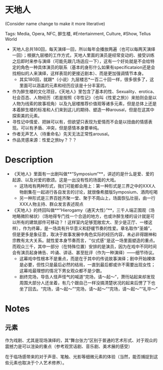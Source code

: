 # 天地人

(Consider name change to make it more literative)

Tags: Media, Opera, NFC, 醉生楼, #Entertainment, Culture, #Show, Tellus World

* 天地人总共180回，每天演绎一回，所以每年会播放两遍（也可以每两天演绎一回）；根据九层楼的工作方式，天地人里面的演员是经常变动的、接受训练之后即时来参与演绎（可能先跟几场适应一下），这有一个好处就是不会给特定的角色一种具体演员的联系（基本的身形什么如果有specificataion还是会找相似的人来演绎，这样表现的更接近剧本）、而是更加强调情节本身。
    * 其实180回，就跟*（小说）九层楼志*一百二十回一样，很多很多了，这里面可以涵盖的元素和经历应该是十分丰富的。
* 作为醉生楼的文化项目，《天地人》里包含了基本的性、Sexuality、erotica、社会百态、人物经历（若是按照《寻性记》（也叫《性爱之旅》）来拍则会是以人物为线索的故事视角）以及九层楼推荐价值观等诸多元素，但是总体上还是本着醉生楼的标准和人们来到这儿的期待、塑造一种arousal，但是在这其中探索美的元素。
* 寻性记中情爱、把妹可以有，但欲望只表现为爱情而不会是以扭曲的情感表现。可以有矛盾、冲突，但是感情本身要单纯。
* 作者无声艺人（待重命名）先天无法正常性arousal。
* 作品灵感来源：性爱之旅by？？？

# Description

* 《天地人》里面有一出剧叫做**“Symposium”**，讲述的是什么是爱、爱的起源、以及对爱的歌颂。这是一出没有性的场面的大戏。
    * 这场戏有两种形式，我们可能都会用上：第一种形式是三界之中的XXX人物剧集在一起进行各自发言的讨论，就很像希腊版Symposium、酒肉吃喝
    * 另一种形式是三界百姓齐聚一堂、聚于不周山上，场面恢弘壮丽，由一行XXX人物主持、群众发言表述观点
* 《天地人》的终回叫做**“Hierogamy（通天大性）”**，三千人端正围观（场地略微阶梯状）（场地得专门找一个合适的地方，也或许醉生楼的设计就是可以所有的建筑部件可移动？！这样室内足够宽敞宏大、至少是正厅、一楼这样），作为终幕，是一场具有升华意义和舒缓节奏的性爱。章名取作“圣婚”，但是更多是象征意，取决于故事发展中角色实际的经历内容，未必非得跟神和宗教有太大关系。就性爱本身节奏而言，''仪式感''是这一场里面塑造的重点。而观众三千，其中一部分（在特殊位置）安排的是演员，因为在戏中不同时间会有演员起身祷告、吟诵、讲话、甚至批评（作为一种演绎）——细节待议。
    * 这幕戏中性根本不是重点，而是在于其中的传说故事演绎；剧中开始裸体是必要，但性只是最后必然的结局，一直到最后都或许不需要出现女性；这幕戏最理想的情况下男女观众都不是少数。
    * 剧终完场，导告人怪声怪气的喊道“完场，请～起～”，萧衎站起来却发现周围大部分人还坐着，有几个跟自己一样没搞清楚状况的起来后愣了下也坐了回去。“完场，请～起～”“完场，请～起～”“完场，请～起～”“礼毕～”

# Notes

## 元素

作为戏剧、尤其是现场演绎的，其“舞台张力”区别于普通的艺术形式、对于观众的震撼力是可以渲染的重点（参考观赏话剧、音乐剧、美术展的感受）

在于临场感带来的对于声音、笔触、光影等细微元素的体验（当然，能否捕捉到这些元素也取决于个人艺术修养）。
